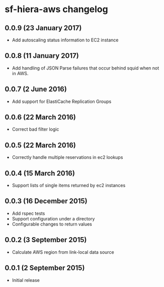 # sf-hiera-aws changelog

## 0.0.9 (23 January 2017)

 * Add autoscaling status information to EC2 instance

## 0.0.8 (11 January 2017)

 * Add handling of JSON Parse failures that occur behind squid when not in AWS.

## 0.0.7 (2 June 2016)

 * Add support for ElastiCache Replication Groups

## 0.0.6 (22 March 2016)

 * Correct bad filter logic

## 0.0.5 (22 March 2016)

 * Correctly handle multiple reservations in ec2 lookups

## 0.0.4 (15 March 2016)

 * Support lists of single items returned by ec2 instances

## 0.0.3 (16 December 2015)

 * Add rspec tests
 * Support configuration under a directory
 * Configurable changes to return values

## 0.0.2 (3 September 2015)

 * Calculate AWS region from link-local data source

## 0.0.1 (2 September 2015)

 * Initial release
